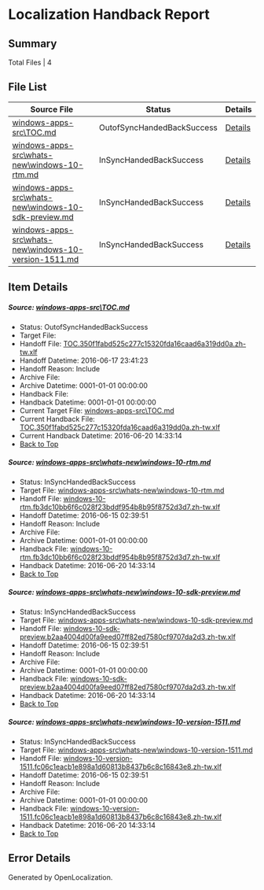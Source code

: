 # <a name='report-top'></a> Localization Handback Report

## Summary
 Total Files | 4

## File List
 Source File | Status | Details 
 ----------- | ------ | ------- 
 [windows-apps-src\TOC.md](https://github.com/Microsoft/windows-apps/blob/41ee0d2a45408b5b1a0dbc0b102f1b59843814b2/windows-apps-src/TOC.md) | OutofSyncHandedBackSuccess | [Details](#c0a71fa7546fd5f2c7b53b75590797045946ea7f3797)
 [windows-apps-src\whats-new\windows-10-rtm.md](https://github.com/Microsoft/windows-apps/blob/1029eff0f21c62f8235f37516971996791051d4c/windows-apps-src/whats-new/windows-10-rtm.md) | InSyncHandedBackSuccess | [Details](#67e5be130647e5ebeeef6e4c0dcbd822e8b841843798)
 [windows-apps-src\whats-new\windows-10-sdk-preview.md](https://github.com/Microsoft/windows-apps/blob/46b5ad404811894899810f83efb9970e338e7051/windows-apps-src/whats-new/windows-10-sdk-preview.md) | InSyncHandedBackSuccess | [Details](#5cce4a0fbfe85126f15cb013a9b46f058006a5e13799)
 [windows-apps-src\whats-new\windows-10-version-1511.md](https://github.com/Microsoft/windows-apps/blob/1029eff0f21c62f8235f37516971996791051d4c/windows-apps-src/whats-new/windows-10-version-1511.md) | InSyncHandedBackSuccess | [Details](#07d40584e998d358c6c80bd5aec43be885a794953800)

## Item Details
##### <a name='c0a71fa7546fd5f2c7b53b75590797045946ea7f3797'></a> Source: [windows-apps-src\TOC.md](https://github.com/Microsoft/windows-apps/blob/41ee0d2a45408b5b1a0dbc0b102f1b59843814b2/windows-apps-src/TOC.md)
* Status: OutofSyncHandedBackSuccess
* Target File: 
* Handoff File: [TOC.350f1fabd525c277c15320fda16caad6a319dd0a.zh-tw.xlf](https://github.com/Microsoft/WDG.handoff/blob/5ecc1bfddc70a0e00cd5e78c1c7930dca3b7fd8c/ol-handoff/Microsoft/windows-apps.zh-tw/master/TOC.350f1fabd525c277c15320fda16caad6a319dd0a.zh-tw.xlf)
* Handoff Datetime: 2016-06-17 23:41:23
* Handoff Reason: Include
* Archive File: 
* Archive Datetime: 0001-01-01 00:00:00
* Handback File: 
* Handback Datetime: 0001-01-01 00:00:00
* Current Target File: [windows-apps-src\TOC.md](https://github.com/Microsoft/windows-apps.zh-tw/blob/5ca4437ea1ea31e2ca512d059b1816ac7b518001/windows-apps-src/TOC.md)
* Current Handback File: [TOC.350f1fabd525c277c15320fda16caad6a319dd0a.zh-tw.xlf](https://github.com/Microsoft/WDG.handback/blob/2c4a5cf67c730694ed6b7ca319335c24ce41a096/ol-handback/Microsoft/windows-apps.zh-tw/master/TOC.350f1fabd525c277c15320fda16caad6a319dd0a.zh-tw.xlf)
* Current Handback Datetime: 2016-06-20 14:33:14
* [Back to Top](#report-top)

##### <a name='67e5be130647e5ebeeef6e4c0dcbd822e8b841843798'></a> Source: [windows-apps-src\whats-new\windows-10-rtm.md](https://github.com/Microsoft/windows-apps/blob/1029eff0f21c62f8235f37516971996791051d4c/windows-apps-src/whats-new/windows-10-rtm.md)
* Status: InSyncHandedBackSuccess
* Target File: [windows-apps-src\whats-new\windows-10-rtm.md](https://github.com/Microsoft/windows-apps.zh-tw/blob/5ca4437ea1ea31e2ca512d059b1816ac7b518001/windows-apps-src/whats-new/windows-10-rtm.md)
* Handoff File: [windows-10-rtm.fb3dc10bb6f6c028f23bddf954b8b95f8752d3d7.zh-tw.xlf](https://github.com/Microsoft/WDG.handoff/blob/be1d5801e317706fce78db1b54098aeceeefc3a5/ol-handoff/Microsoft/windows-apps.zh-tw/master/windows-10-rtm.fb3dc10bb6f6c028f23bddf954b8b95f8752d3d7.zh-tw.xlf)
* Handoff Datetime: 2016-06-15 02:39:51
* Handoff Reason: Include
* Archive File: 
* Archive Datetime: 0001-01-01 00:00:00
* Handback File: [windows-10-rtm.fb3dc10bb6f6c028f23bddf954b8b95f8752d3d7.zh-tw.xlf](https://github.com/Microsoft/WDG.handback/blob/2c4a5cf67c730694ed6b7ca319335c24ce41a096/ol-handback/Microsoft/windows-apps.zh-tw/master/windows-10-rtm.fb3dc10bb6f6c028f23bddf954b8b95f8752d3d7.zh-tw.xlf)
* Handback Datetime: 2016-06-20 14:33:14
* [Back to Top](#report-top)

##### <a name='5cce4a0fbfe85126f15cb013a9b46f058006a5e13799'></a> Source: [windows-apps-src\whats-new\windows-10-sdk-preview.md](https://github.com/Microsoft/windows-apps/blob/46b5ad404811894899810f83efb9970e338e7051/windows-apps-src/whats-new/windows-10-sdk-preview.md)
* Status: InSyncHandedBackSuccess
* Target File: [windows-apps-src\whats-new\windows-10-sdk-preview.md](https://github.com/Microsoft/windows-apps.zh-tw/blob/5ca4437ea1ea31e2ca512d059b1816ac7b518001/windows-apps-src/whats-new/windows-10-sdk-preview.md)
* Handoff File: [windows-10-sdk-preview.b2aa4004d00fa9eed07ff82ed7580cf9707da2d3.zh-tw.xlf](https://github.com/Microsoft/WDG.handoff/blob/be1d5801e317706fce78db1b54098aeceeefc3a5/ol-handoff/Microsoft/windows-apps.zh-tw/master/windows-10-sdk-preview.b2aa4004d00fa9eed07ff82ed7580cf9707da2d3.zh-tw.xlf)
* Handoff Datetime: 2016-06-15 02:39:51
* Handoff Reason: Include
* Archive File: 
* Archive Datetime: 0001-01-01 00:00:00
* Handback File: [windows-10-sdk-preview.b2aa4004d00fa9eed07ff82ed7580cf9707da2d3.zh-tw.xlf](https://github.com/Microsoft/WDG.handback/blob/2c4a5cf67c730694ed6b7ca319335c24ce41a096/ol-handback/Microsoft/windows-apps.zh-tw/master/windows-10-sdk-preview.b2aa4004d00fa9eed07ff82ed7580cf9707da2d3.zh-tw.xlf)
* Handback Datetime: 2016-06-20 14:33:14
* [Back to Top](#report-top)

##### <a name='07d40584e998d358c6c80bd5aec43be885a794953800'></a> Source: [windows-apps-src\whats-new\windows-10-version-1511.md](https://github.com/Microsoft/windows-apps/blob/1029eff0f21c62f8235f37516971996791051d4c/windows-apps-src/whats-new/windows-10-version-1511.md)
* Status: InSyncHandedBackSuccess
* Target File: [windows-apps-src\whats-new\windows-10-version-1511.md](https://github.com/Microsoft/windows-apps.zh-tw/blob/5ca4437ea1ea31e2ca512d059b1816ac7b518001/windows-apps-src/whats-new/windows-10-version-1511.md)
* Handoff File: [windows-10-version-1511.fc06c1eacb1e898a1d60813b8437b6c8c16843e8.zh-tw.xlf](https://github.com/Microsoft/WDG.handoff/blob/be1d5801e317706fce78db1b54098aeceeefc3a5/ol-handoff/Microsoft/windows-apps.zh-tw/master/windows-10-version-1511.fc06c1eacb1e898a1d60813b8437b6c8c16843e8.zh-tw.xlf)
* Handoff Datetime: 2016-06-15 02:39:51
* Handoff Reason: Include
* Archive File: 
* Archive Datetime: 0001-01-01 00:00:00
* Handback File: [windows-10-version-1511.fc06c1eacb1e898a1d60813b8437b6c8c16843e8.zh-tw.xlf](https://github.com/Microsoft/WDG.handback/blob/2c4a5cf67c730694ed6b7ca319335c24ce41a096/ol-handback/Microsoft/windows-apps.zh-tw/master/windows-10-version-1511.fc06c1eacb1e898a1d60813b8437b6c8c16843e8.zh-tw.xlf)
* Handback Datetime: 2016-06-20 14:33:14
* [Back to Top](#report-top)


## Error Details

Generated by OpenLocalization.
